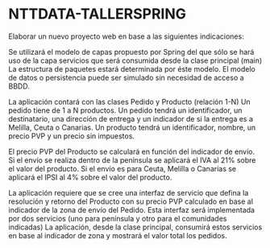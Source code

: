 # NTTDATA-TALLERSPRING

Elaborar un nuevo proyecto web en base a las siguientes indicaciones:

Se utilizará el modelo de capas propuesto por Spring del que sólo se hará uso de la capa servicios que será consumida desde la clase principal (main) La estructura de paquetes estará determinada por éste modelo. El modelo de datos o persistencia puede ser simulado sin necesidad de acceso a BBDD.

La aplicación contará con las clases Pedido y Producto (relación 1-N) Un pedido tiene de 1 a N productos. Un pedido tendrá un identificador, un destinatario, una dirección de entrega y un indicador de si la entrega es a Melilla, Ceuta o Canarias. Un producto tendrá un identificador, nombre, un precio PVP y un precio sin impuestos. 

El precio PVP del Producto se calculará en función del indicador de envío. Si el envío se realiza dentro de la península se aplicará el IVA al 21% sobre el valor del producto. Si el envío es para Ceuta, Melilla o Canarias se aplicará el IPSI al 4% sobre el valor del producto.

La aplicación requiere que se cree una interfaz de servicio que defina la resolución y retorno del Producto con su precio PVP calculado en base al indicador de la zona de envío del Pedido. Esta interfaz será implementada por dos servicios (uno para península y otro para el comunidades indicadas) La aplicación, desde la clase principal, consumirá estos servicios en base al indicador de zona y mostrará el valor total los pedidos.

